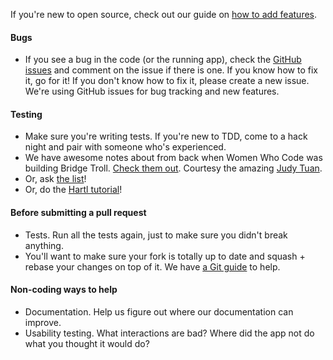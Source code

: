 If you're new to open source, check out our guide on [how to add features](https://github.com/railsbridge/bridge_troll/wiki/How-to-add-features).

#### Bugs
* If you see a bug in the code (or the running app), check the [GitHub issues](https://github.com/railsbridge/bridge_troll/issues) and comment on the issue if there is one.  If you know how to fix it, go for it! If you don't know how to fix it, please create a new issue. We're using GitHub issues for bug tracking and new features.

#### Testing
* Make sure you're writing tests. If you're new to TDD, come to a hack night and pair with someone who's experienced.
* We have awesome notes about from back when Women Who Code was building Bridge Troll. [Check them out](https://github.com/railsbridge/bridge_troll/wiki/2%2015%2012%20TDD%20Presentation%20by%20George). Courtesy the amazing [Judy Tuan](https://twitter.com/judytuna).
* Or, ask [the list](https://groups.google.com/forum/?fromgroups#!forum/bridge-troll)!
* Or, do the [Hartl tutorial](https://www.railstutorial.org/book)!

#### Before submitting a pull request
* Tests. Run all the tests again, just to make sure you didn't break anything.
* You'll want to make sure your fork is totally up to date and squash + rebase your changes on top of it. We have [a Git guide](http://railsbridge.github.com/bridge_troll/) to help.

#### Non-coding ways to help
* Documentation. Help us figure out where our documentation can improve.
* Usability testing. What interactions are bad? Where did the app not do what you thought it would do?